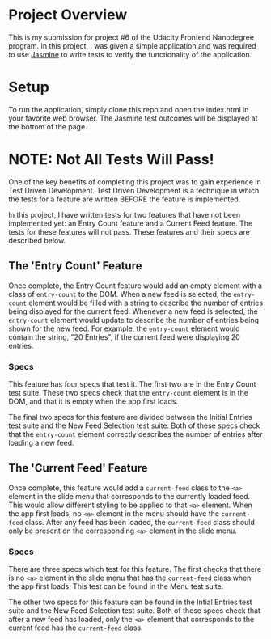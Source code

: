# Project Overview

This is my submission for project #6 of the Udacity Frontend Nanodegree
program.  In this project, I was given a simple application and was required to
use [Jasmine](http://jasmine.github.io/) to write tests to verify the
functionality of the application.

# Setup

To run the application, simply clone this repo and open the index.html in your
favorite web browser.  The Jasmine test outcomes will be displayed at the
bottom of the page.

# NOTE: Not All Tests Will Pass!

One of the key benefits of completing this project was to gain experience in Test Driven
Development.  Test Driven Development is a technique in which the tests for a
feature are written BEFORE the feature is implemented.

In this project, I have written tests for two features that have not been
implemented yet: an Entry Count feature and a Current Feed feature. The tests
for these features will not pass.  These features and their specs are described
below.

## The 'Entry Count' Feature

Once complete, the Entry Count feature would add an empty element with a class
of `entry-count` to the DOM. When a new feed is selected, the `entry-count`
element would be filled with a string to describe the number of entries being
displayed for the current feed. Whenever a new feed is selected, the
`entry-count` element would update to describe the number of entries being
shown for the new feed.  For example, the `entry-count` element would contain
the string, "20 Entries", if the current feed were displaying 20 entries.

### Specs

This feature has four specs that test it.  The first two are in the Entry Count
test suite.  These two specs check that the `entry-count` element is in the
DOM, and that it is empty when the app first loads.

The final two specs for this feature are divided between the Initial Entries
test suite and the New Feed Selection test suite.  Both of these specs check
that the `entry-count` element correctly describes the number of entries after
loading a new feed.

## The 'Current Feed' Feature

Once complete, this feature would add a `current-feed` class to the `<a>`
element in the slide menu that corresponds to the currently loaded feed.  This
would allow different styling to be applied to that `<a>` element. When the app
first loads, no `<a>` element in the menu should have the `current-feed` class.
After any feed has been loaded, the `current-feed` class should only be
present on the corresponding `<a>` element in the slide menu.

### Specs

There are three specs which test for this feature.  The first checks that there
is no `<a>` element in the slide menu that has the `current-feed` class when the
app first loads.  This test can be found in the Menu test suite.

The other two specs for this feature can be found in the Intial Entries test
suite and the New Feed Selection test suite.  Both of these specs check that
after a new feed has loaded, only the `<a>` element that corresponds to the
current feed has the `current-feed` class.
